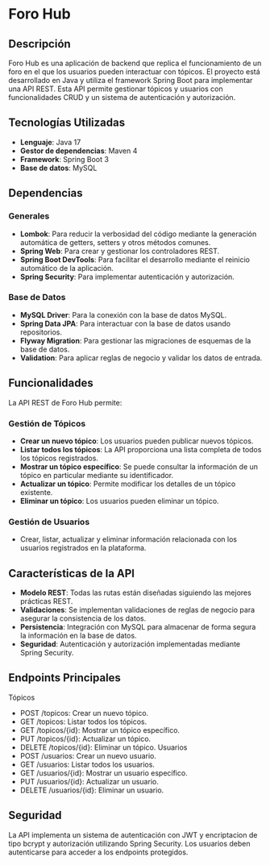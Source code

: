 # Foro Hub

## Descripción
Foro Hub es una aplicación de backend que replica el funcionamiento de un foro en el que los usuarios pueden interactuar con tópicos. El proyecto está desarrollado en Java y utiliza el framework Spring Boot para implementar una API REST. Esta API permite gestionar tópicos y usuarios con funcionalidades CRUD y un sistema de autenticación y autorización.

## Tecnologías Utilizadas
- **Lenguaje**: Java 17
- **Gestor de dependencias**: Maven 4
- **Framework**: Spring Boot 3
- **Base de datos**: MySQL

## Dependencias

### Generales
- **Lombok**: Para reducir la verbosidad del código mediante la generación automática de getters, setters y otros métodos comunes.
- **Spring Web**: Para crear y gestionar los controladores REST.
- **Spring Boot DevTools**: Para facilitar el desarrollo mediante el reinicio automático de la aplicación.
- **Spring Security**: Para implementar autenticación y autorización.

### Base de Datos
- **MySQL Driver**: Para la conexión con la base de datos MySQL.
- **Spring Data JPA**: Para interactuar con la base de datos usando repositorios.
- **Flyway Migration**: Para gestionar las migraciones de esquemas de la base de datos.
- **Validation**: Para aplicar reglas de negocio y validar los datos de entrada.

## Funcionalidades
La API REST de Foro Hub permite:

### Gestión de Tópicos
- **Crear un nuevo tópico**: Los usuarios pueden publicar nuevos tópicos.
- **Listar todos los tópicos**: La API proporciona una lista completa de todos los tópicos registrados.
- **Mostrar un tópico específico**: Se puede consultar la información de un tópico en particular mediante su identificador.
- **Actualizar un tópico**: Permite modificar los detalles de un tópico existente.
- **Eliminar un tópico**: Los usuarios pueden eliminar un tópico.

### Gestión de Usuarios
- Crear, listar, actualizar y eliminar información relacionada con los usuarios registrados en la plataforma.

## Características de la API
- **Modelo REST**: Todas las rutas están diseñadas siguiendo las mejores prácticas REST.
- **Validaciones**: Se implementan validaciones de reglas de negocio para asegurar la consistencia de los datos.
- **Persistencia**: Integración con MySQL para almacenar de forma segura la información en la base de datos.
- **Seguridad**: Autenticación y autorización implementadas mediante Spring Security.

## Endpoints Principales
Tópicos
- POST /topicos: Crear un nuevo tópico.
- GET /topicos: Listar todos los tópicos.
- GET /topicos/{id}: Mostrar un tópico específico.
- PUT /topicos/{id}: Actualizar un tópico.
- DELETE /topicos/{id}: Eliminar un tópico.
Usuarios
- POST /usuarios: Crear un nuevo usuario.
- GET /usuarios: Listar todos los usuarios.
- GET /usuarios/{id}: Mostrar un usuario específico.
- PUT /usuarios/{id}: Actualizar un usuario.
- DELETE /usuarios/{id}: Eliminar un usuario.

## Seguridad

La API implementa un sistema de autenticación con JWT y encriptacion de tipo bcrypt y autorización utilizando Spring Security. Los usuarios deben autenticarse para acceder a los endpoints protegidos.

